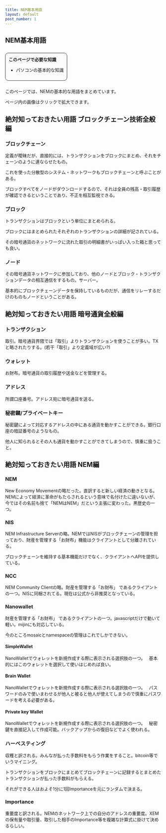 ```yaml
---
title: NEM基本用語
layout: default
post_number: 1
---
```


## NEM基本用語

<div style="margin:10px 0;background-color:#FAFAFA;display:inline-block;border-radius:10px;padding:10px;border:1px solid;">
<b>このページで必要な知識</b>
<ul>
  <li>パソコンの基本的な知識</li>
</ul>
</div>

このページでは、NEMの基本的な用語をまとめています。

ページ内の画像はクリックで拡大できます。

## 絶対知っておきたい用語 ブロックチェーン技術全般編

### ブロックチェーン
定義が曖昧だが、直接的には、トランザクションをブロックにまとめ、それをチェーンのように連ならせたもの。

これを使った分散型のシステム・ネットワークもブロックチェーンと呼ぶことがある。

ブロックすべてをノードがダウンロードするので、それは全員の残高・取引履歴が確認できるということであり、不正を相互監視できる。

### ブロック

トランザクションはブロックという単位にまとめられる。

ブロックにはまとめられたそれぞれのトランザクションの詳細が記されている。

その暗号通貨のネットワークに流れた取引の明細書がいっぱい入った箱と思っても良い。

### ノード

その暗号通貨ネットワークに参加しており、他のノードとブロック・トランザクションデータの相互通信をするもの。サーバー。

基本的にブロックチェーンデータを保持しているものだが、通信をリレーするだけのものもノードということがある。

## 絶対知っておきたい用語 暗号通貨全般編

### トランザクション

取引。暗号通貨界隈では「取引」よりトランザクションを使うことが多い。TXと略されたりする。(若干「取引」より定義域が広い?)

### ウォレット

お財布。暗号通貨の取引履歴や送金などを管理する。

### アドレス

所謂口座番号。アドレス宛に暗号通貨を送る。

### 秘密鍵/プライベートキー

秘密鍵によって対応するアドレスの中にある通貨を動かすことができる。銀行口座の暗証番号のようなもの。

他人に知られるとその人も通貨を動かすことができてしまうので、慎重に扱うこと。

## 絶対知っておきたい用語 NEM編

### NEM

New Economy Movementの略だった。直訳すると新しい経済の動きとなる。  
NEMによって経済に革命がもたらされるという意味で名付けたに違いないが、今ではその名前も捨て「NEMはNEM」だという主張に変わった。黒歴史の一つ。

### NIS

NEM Infrastructure Serverの略。NEMではNISがブロックチェーンの管理を担っており、財産を管理する「お財布」機能はクライアントとして分離されている。

ブロックチェーンを維持する基本機能だけでなく、クライアントへAPIを提供している。

### NCC

NEM Community Clientの略。財産を管理する「お財布」 であるクライアントの一つ。NISに同梱されてる。現在は公式から非推奨となっている。

### Nanowallet

財産を管理する「お財布」 であるクライアントの一つ。javascriptだけで動いて軽い。mijinにも対応している。

今のところmosaicとnamespaceの管理はこれでしかできない。

#### SimpleWallet

NanoWalletでウォレットを新規作成する際に表示される選択肢の一つ。  
基本的にはこのウォレットを選択して使いはじめれば良い。

#### Brain Wallet

NanoWalletでウォレットを新規作成する際に表示される選択肢の一つ。  
パスワードのみで使いまわせるが他人と被ると他人が使えてしまうので慎重にパスワードを考える必要がある。  

#### Private key Wallet

NanoWalletでウォレットを新規作成する際に表示される選択肢の一つ。  
秘密鍵を直接記入して作成可能。バックアップからの復旧などでよく使われる。  

### ハーベスティング

収穫と訳される。みんなが払った手数料をもらう作業をすること。bitcoin等でいうマイニング。

トランザクションをブロックにまとめてブロックチェーンに記録するとまとめたトランザクションが払った手数料がもらえる。

それができる人はおよそ1分に1回Importanceを元にランダムで決まる。

### Importance

重要度と訳される。NEMのネットワーク上での自分のアドレスの重要度。XEMの保有量や取引量、取引した相手のImportance等を複雑な計算式に掛けて決めるらしい。
